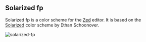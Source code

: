 ## Solarized fp
Solarized fp is a color scheme for the [Zed](https://zed.dev) editor. It is based on the [Solarized](https://ethanschoonover.com/solarized/) color scheme by Ethan Schoonover.

![solarized-fp](screenshots/solarized-fp.png)